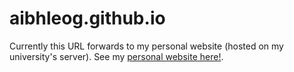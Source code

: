 # aibhleog.github.io
Currently this URL forwards to my personal website (hosted on my university's server). See my [personal website here!](http://people.physics.tamu.edu/aibhleog/).
